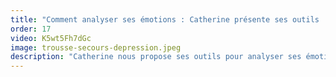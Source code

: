 ```yaml
---
title: "Comment analyser ses émotions : Catherine présente ses outils !"
order: 17
video: K5wt5Fh7dGc
image: trousse-secours-depression.jpeg
description: "Catherine nous propose ses outils pour analyser ses émotions et comprendre ce qu'elles ont à nous dire pour mieux ensuite se mettre en action "
---
```

